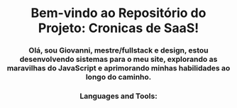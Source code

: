 <h1 align="center">Bem-vindo ao Repositório do Projeto: Cronicas de SaaS!</h1>

<h3 align="center">Olá, sou Giovanni, mestre/fullstack e design, estou desenvolvendo sistemas para o meu site, explorando as maravilhas do JavaScript e aprimorando minhas habilidades ao longo do caminho.</h3>

<h3 align="center">Languages and Tools:</h3>
<p align="center">
